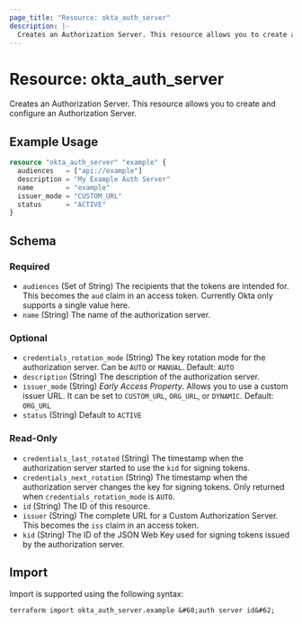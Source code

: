 ```yaml
---
page_title: "Resource: okta_auth_server"
description: |-
  Creates an Authorization Server. This resource allows you to create and configure an Authorization Server.
---
```


# Resource: okta_auth_server

Creates an Authorization Server. This resource allows you to create and configure an Authorization Server.

## Example Usage

```terraform
resource "okta_auth_server" "example" {
  audiences   = ["api://example"]
  description = "My Example Auth Server"
  name        = "example"
  issuer_mode = "CUSTOM_URL"
  status      = "ACTIVE"
}
```

<!-- schema generated by tfplugindocs -->
## Schema

### Required

- `audiences` (Set of String) The recipients that the tokens are intended for. This becomes the `aud` claim in an access token. Currently Okta only supports a single value here.
- `name` (String) The name of the authorization server.

### Optional

- `credentials_rotation_mode` (String) The key rotation mode for the authorization server. Can be `AUTO` or `MANUAL`. Default: `AUTO`
- `description` (String) The description of the authorization server.
- `issuer_mode` (String) *Early Access Property*. Allows you to use a custom issuer URL. It can be set to `CUSTOM_URL`, `ORG_URL`, or `DYNAMIC`. Default: `ORG_URL`
- `status` (String) Default to `ACTIVE`

### Read-Only

- `credentials_last_rotated` (String) The timestamp when the authorization server started to use the `kid` for signing tokens.
- `credentials_next_rotation` (String) The timestamp when the authorization server changes the key for signing tokens. Only returned when `credentials_rotation_mode` is `AUTO`.
- `id` (String) The ID of this resource.
- `issuer` (String) The complete URL for a Custom Authorization Server. This becomes the `iss` claim in an access token.
- `kid` (String) The ID of the JSON Web Key used for signing tokens issued by the authorization server.

## Import

Import is supported using the following syntax:

```shell
terraform import okta_auth_server.example &#60;auth server id&#62;
```
